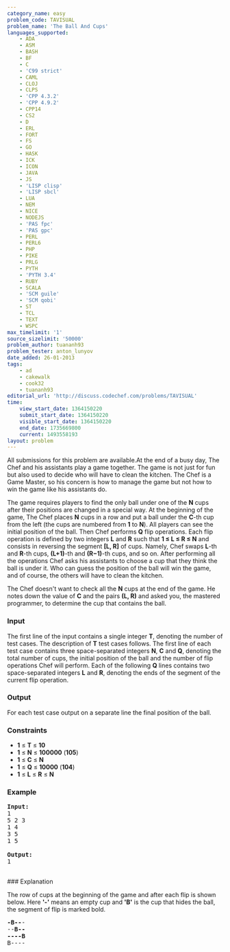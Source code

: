 ```yaml
---
category_name: easy
problem_code: TAVISUAL
problem_name: 'The Ball And Cups'
languages_supported:
    - ADA
    - ASM
    - BASH
    - BF
    - C
    - 'C99 strict'
    - CAML
    - CLOJ
    - CLPS
    - 'CPP 4.3.2'
    - 'CPP 4.9.2'
    - CPP14
    - CS2
    - D
    - ERL
    - FORT
    - FS
    - GO
    - HASK
    - ICK
    - ICON
    - JAVA
    - JS
    - 'LISP clisp'
    - 'LISP sbcl'
    - LUA
    - NEM
    - NICE
    - NODEJS
    - 'PAS fpc'
    - 'PAS gpc'
    - PERL
    - PERL6
    - PHP
    - PIKE
    - PRLG
    - PYTH
    - 'PYTH 3.4'
    - RUBY
    - SCALA
    - 'SCM guile'
    - 'SCM qobi'
    - ST
    - TCL
    - TEXT
    - WSPC
max_timelimit: '1'
source_sizelimit: '50000'
problem_author: tuananh93
problem_tester: anton_lunyov
date_added: 26-01-2013
tags:
    - ad
    - cakewalk
    - cook32
    - tuananh93
editorial_url: 'http://discuss.codechef.com/problems/TAVISUAL'
time:
    view_start_date: 1364150220
    submit_start_date: 1364150220
    visible_start_date: 1364150220
    end_date: 1735669800
    current: 1493558193
layout: problem
---
```

All submissions for this problem are available.At the end of a busy day, The Chef and his assistants play a game together. The game is not just for fun but also used to decide who will have to clean the kitchen. The Chef is a Game Master, so his concern is how to manage the game but not how to win the game like his assistants do.

The game requires players to find the only ball under one of the **N** cups after their positions are changed in a special way. At the beginning of the game, The Chef places **N** cups in a row and put a ball under the **C**-th cup from the left (the cups are numbered from **1** to **N**). All players can see the initial position of the ball. Then Chef performs **Q** flip operations. Each flip operation is defined by two integers **L** and **R** such that **1 ≤ L ≤ R ≤ N** and consists in reversing the segment **\[L, R\]** of cups. Namely, Chef swaps **L**-th and **R**-th cups, **(L+1)**-th and **(R−1)**-th cups, and so on. After performing all the operations Chef asks his assistants to choose a cup that they think the ball is under it. Who can guess the position of the ball will win the game, and of course, the others will have to clean the kitchen.

The Chef doesn't want to check all the **N** cups at the end of the game. He notes down the value of **C** and the pairs **(L, R)** and asked you, the mastered programmer, to determine the cup that contains the ball.

### Input

The first line of the input contains a single integer **T**, denoting the number of test cases. The description of **T** test cases follows. The first line of each test case contains three space-separated integers **N**, **C** and **Q**, denoting the total number of cups, the initial position of the ball and the number of flip operations Chef will perform. Each of the following **Q** lines contains two space-separated integers **L** and **R**, denoting the ends of the segment of the current flip operation.

### Output

For each test case output on a separate line the final position of the ball.

### Constraints

- **1** ≤ **T** ≤ **10**
- **1** ≤ **N** ≤ **100000** (**105**)
- **1** ≤ **C** ≤ **N**
- **1** ≤ **Q** ≤ **10000** (**104**)
- **1** ≤ **L** ≤ **R** ≤ **N**

### Example

<pre>
<b>Input:</b>
1
5 2 3
1 4
3 5
1 5

<b>Output:</b>
1

</pre>### Explanation
The row of cups at the beginning of the game and after each flip is shown below. Here **'-'** means an empty cup and **'B'** is the cup that hides the ball, the segment of flip is marked bold.

<pre>
<b>-B--</b>-
--<b>B--</b>
<b>----B</b>
B----

</pre>